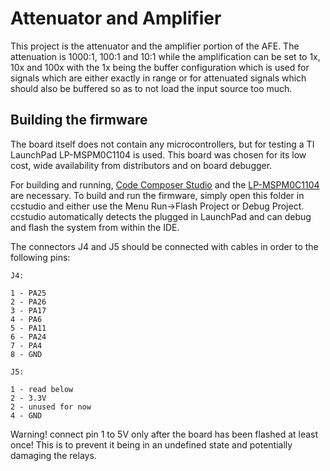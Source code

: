 # Attenuator and Amplifier

This project is the attenuator and the amplifier portion of the AFE.
The attenuation is 1000:1, 100:1 and 10:1 while the amplification can be set to 1x, 10x and 100x with the 1x being the buffer
configuration which is used for signals which are either exactly in range or for attenuated signals which should also be buffered
so as to not load the input source too much.

## Building the firmware

The board itself does not contain any microcontrollers, but for testing a TI LaunchPad LP-MSPM0C1104 is used. This board was chosen for its low cost, wide availability from distributors and on board debugger.

For building and running, [Code Composer Studio](https://www.ti.com/tool/CCSTUDIO) and the [LP-MSPM0C1104](https://www.ti.com/tool/LP-MSPM0C1104) are necessary.
To build and run the firmware, simply open this folder in ccstudio and either use the Menu Run->Flash Project or Debug Project. ccstudio automatically detects the plugged in LaunchPad and can debug and flash the system from within the IDE.

The connectors J4 and J5 should be connected with cables in order to the following pins:

```
J4:

1 - PA25
2 - PA26
3 - PA17
4 - PA6
5 - PA11
6 - PA24
7 - PA4
8 - GND

J5:

1 - read below
2 - 3.3V
2 - unused for now
4 - GND
```

Warning! connect pin 1 to 5V only after the board has been flashed at least once! This is to prevent it being in an undefined state and potentially damaging the relays.

